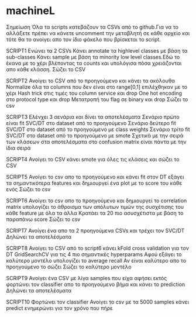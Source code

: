 # machineL
Σημείωση
Όλα τα scripts κατεβάζουν τα CSVs από το github.Για να το αλλάξετε πρέπει να κάνετε uncomment την μεταβλητή σε 
κάθε αρχείο και τότε θα το ανοίγει απο τον ίδιο φάκελο που βρίσκεται το script.

SCRIPT1
Ενώνει τα 2 CSVs
Κάνει annotate τα highlevel classes με βάση τα sub-classes
Κάνει sample με βάση τα minority low level classes.Εδώ το έκανα με το χέρι βλέποντας τα counts και υπολόγισα
πόσα χρειάζονται απο κάθε κλάσση.
Σώζει το CSV

SCRIPT2
Ανοίγει το CSV από το προηγούμενο και κάνει τα ακόλουθα
Normalize όλα τα columns που δεν είναι στο range[0,1] επιλέχθηκαν με το χέρι
Hash trick στις τιμές του column service και drop 
One hot encoding στο protocol type και drop
Μετατροπή του flag σε binary και drop
Σώζει το csv

SCRIPT3
Ελένχει 3 σενάρια και δίνει τα αποτελέσματα
Σενάριο πρώτο είναι fit SVC/DT στο dataset από το προηγούμενο
Σενάριο δεύτερο fit SVC/DT στο dataset από το προηγούμενο με class weights
Σενάριο τρίτο fit SVC/DT στο dataset από το προηγούμενο με smote
Σχετικά με την σειρά των κλάσεων στα αποτελέσματα στο confusion matrix είναι πάντα με την ίδια σειρά

SCRIPT4
Ανοίγει το CSV κάνει smote για όλες τις κλάσεις και σώζει το CSV

SCRIPT5
Ανοίγει το csv απο το προηγούμενο
και κάνει fit στον DT
εξάγει τα σημαντικότερα features
και δημιουργεί ένα plot με το score του κάθε ενός
Σώζει το csv

SCRIPT6
Ανοίγει το csv απο το προηγούμενο
και δημιουργεί το correlation matrix
υπολογίζει το άθροισμα των απόλυτων τιμών της συσχέτισης του κάθε feature με όλα τα άλλα
Κρατάει τα 20 πιο ασυσχέτιστα με βάση το παραπάνω score
Σώζει το csv

SCRIPT7
Ανοίγει ένα απο τα 2 προηγούμενα CSVs και τρέχει τον SVC/DT 
Δηλώνει τα αποτελέσματα

SCRIPT8
Ανοίγει το CSV από το script6
κάνει kFold cross validation για τον DT
GridSearchCV για τις 4 πιο σημαντικές hyperparams
Αφού εξάγει το καλύτερο μοντέλο υπολογίζει το average recall
Αν είναι καλύτερο απο το προηγούμενο το σώζει
Σώζει το καλύτερο μοντέλο

SCRIPT9
Ανοίγει ένα CSV με λίγα samples που είχα αφήσει εκτός 
φορτώνει τον classifier απο το προηγούμενο βήμα
και κάνει το prediction
Δηλώνει τα αποτελέσματα

SCRIPT10
Φορτώνει τον classifier
Ανοίγει το csv με τα 5000 samples
κάνει predict
ενημερώνει για τον χρόνο που πήρε


